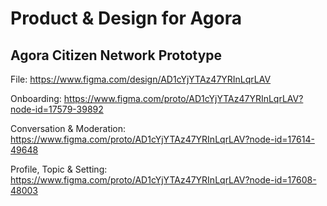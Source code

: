 # Product & Design for Agora

## Agora Citizen Network Prototype 

File: https://www.figma.com/design/AD1cYjYTAz47YRInLqrLAV

Onboarding:
https://www.figma.com/proto/AD1cYjYTAz47YRInLqrLAV?node-id=17579-39892

Conversation & Moderation: 
https://www.figma.com/proto/AD1cYjYTAz47YRInLqrLAV?node-id=17614-49648

Profile, Topic & Setting:
https://www.figma.com/proto/AD1cYjYTAz47YRInLqrLAV?node-id=17608-48003
